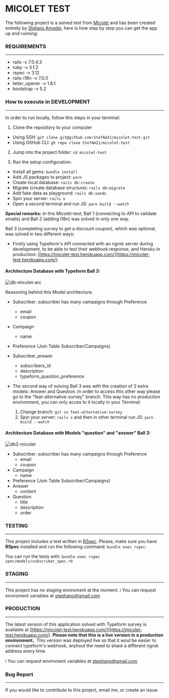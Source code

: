 # MICOLET TEST
The following project is a solved test from [Micolet](https://github.com/ecommerce-ventures/Micolet-Coding-challenge/blob/main/micolet-challenge-en.md) and has been created entirely by [Stefano Amodei](https://www.linkedin.com/in/stefano-amodei/), here is how step by step you can get the app up and running:

### REQUIREMENTS
---

- rails -v 7.0.4.3
- ruby -v 3.1.2
- rspec -v 3.12
- rails-i18n -v 7.0.0
- letter_opener -v 1.8.1
- bootstrap -v 5.2


### How to execute in DEVELOPMENT
---
In order to run locally, follow this steps in your terminal:

1. Clone the repository to your computer
  - Using SSH: `git clone git@github.com:StefAm21/micolet-test.git`
  - Using GitHub CLI: `gh repo clone StefAm21/micolet-test`

2. Jump into the project folder: `cd micolet-test`

3. Run the setup configuration:
  - Install all gems: `bundle install`
  - Add JS packages to project: `yarn`
  - Create local database: `rails db:create`
  - Migrate (create database structure): `rails db:migrate`
  - Add fake data as playground: `rails db:seeds`
  - Spin your server: `rails s`
  - Open a second terminal and run JS: `yarn build --watch`

**Special remarks:**
In this Micolet-test, Ball 1 (connecting to API to validate emails) and Ball 2 (adding i18n) was solved in only one way.

Ball 3 (completing survey to get a discount coupon), which was optional, was solved in two different ways:
- Firstly using Typeform's API connected with an ngrok server during development, to be able to test their webhook response, and Heroku in production: [https://micolet-test.herokuapp.com/](https://micolet-test.herokuapp.com/).

#### Architecture Database with Typeform Ball 3:
![db-micolet-arc](https://github.com/StefAm21/micolet-test/assets/80965786/1d093150-6357-40d5-81d5-4562df9a201f)

Reasoning behind this Model architecture:
- Subscriber: subscriber has many campaigns through Preference
  - email
  - coupon
- Campaign
  - name
- Preference (Join Table Subscriber/Campaigns)
- Subscriber_answer
  - subscribers_id
  - description
  - typeform_question_preference

- The second way of solving Ball 3 was with the creation of 2 extra models: Answer and Question.
In order to access this other way please go to the "feat-alternative-survey" branch. This way has no production environment, you can only acces to it locally in your Terminal:
  1. Change branch: `git co feat-alternative-survey`
  2. Spin your server: `rails s` and then in other terminal run JS: `yarn build --watch`

#### Architecture Database with Models "question" and "answer" Ball 3:
![db2-micolet](https://github.com/StefAm21/micolet-test/assets/80965786/b16064ea-455a-4669-a2bc-30b31f51b823)

- Subscriber: subscriber has many campaigns through Preference
  - email
  - coupon
- Campaign
  - name
- Preference (Join Table Subscriber/Campaigns)
- Answer
  - content
- Question
  - title
  - description
  - order

### TESTING
---
This project includes a test written in [RSpec](https://github.com/rspec/rspec-rails). Please, make sure you have **RSpec** installed and run the following command: `bundle exec rspec`.

You can run the tests with: `bundle exec rspec spec/models/subscriber_spec.rb`

### STAGING
---
This project has no staging enviroment at the moment.
ℹ️ You can request enviroment variables at stephano@gmail.com

### PRODUCTION
---
The latest version of this application solved with Typeform survey is available at [https://micolet-test.herokuapp.com/](https://micolet-test.herokuapp.com/). **Please note that this is a live version in a production environment.**. This version was deployed live so that it woul be easier to connect typeform's webhook, wiyhout the need to share a different ngrok address every time.

ℹ️ You can request enviroment variables at stephano@gmail.com


### Bug Report
---
If you would like to contribute to this project, email me, or create an issue.
